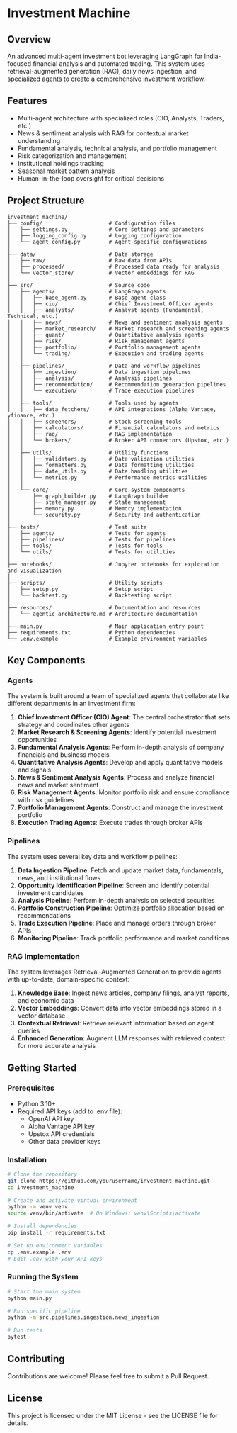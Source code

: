 # Investment Machine

## Overview
An advanced multi-agent investment bot leveraging LangGraph for India-focused financial analysis and automated trading. This system uses retrieval-augmented generation (RAG), daily news ingestion, and specialized agents to create a comprehensive investment workflow.

## Features
- Multi-agent architecture with specialized roles (CIO, Analysts, Traders, etc.)
- News & sentiment analysis with RAG for contextual market understanding
- Fundamental analysis, technical analysis, and portfolio management
- Risk categorization and management
- Institutional holdings tracking
- Seasonal market pattern analysis
- Human-in-the-loop oversight for critical decisions

## Project Structure
```
investment_machine/
├── config/                     # Configuration files
│   ├── settings.py             # Core settings and parameters
│   ├── logging_config.py       # Logging configuration
│   └── agent_config.py         # Agent-specific configurations
│
├── data/                       # Data storage
│   ├── raw/                    # Raw data from APIs
│   ├── processed/              # Processed data ready for analysis
│   └── vector_store/           # Vector embeddings for RAG
│
├── src/                        # Source code
│   ├── agents/                 # LangGraph agents
│   │   ├── base_agent.py       # Base agent class
│   │   ├── cio/                # Chief Investment Officer agents
│   │   ├── analysts/           # Analyst agents (Fundamental, Technical, etc.)
│   │   ├── news/               # News and sentiment analysis agents
│   │   ├── market_research/    # Market research and screening agents
│   │   ├── quant/              # Quantitative analysis agents
│   │   ├── risk/               # Risk management agents
│   │   ├── portfolio/          # Portfolio management agents
│   │   └── trading/            # Execution and trading agents
│   │
│   ├── pipelines/              # Data and workflow pipelines
│   │   ├── ingestion/          # Data ingestion pipelines
│   │   ├── analysis/           # Analysis pipelines
│   │   ├── recommendation/     # Recommendation generation pipelines
│   │   └── execution/          # Trade execution pipelines
│   │
│   ├── tools/                  # Tools used by agents
│   │   ├── data_fetchers/      # API integrations (Alpha Vantage, yfinance, etc.)
│   │   ├── screeners/          # Stock screening tools
│   │   ├── calculators/        # Financial calculators and metrics
│   │   ├── rag/                # RAG implementation
│   │   └── brokers/            # Broker API connectors (Upstox, etc.)
│   │
│   ├── utils/                  # Utility functions
│   │   ├── validators.py       # Data validation utilities
│   │   ├── formatters.py       # Data formatting utilities
│   │   ├── date_utils.py       # Date handling utilities
│   │   └── metrics.py          # Performance metrics utilities
│   │
│   └── core/                   # Core system components
│       ├── graph_builder.py    # LangGraph builder
│       ├── state_manager.py    # State management
│       ├── memory.py           # Memory implementation
│       └── security.py         # Security and authentication
│
├── tests/                      # Test suite
│   ├── agents/                 # Tests for agents
│   ├── pipelines/              # Tests for pipelines
│   ├── tools/                  # Tests for tools
│   └── utils/                  # Tests for utilities
│
├── notebooks/                  # Jupyter notebooks for exploration and visualization
│
├── scripts/                    # Utility scripts
│   ├── setup.py                # Setup script
│   └── backtest.py             # Backtesting script
│
├── resources/                  # Documentation and resources
│   └── agentic_architecture.md # Architecture documentation
│
├── main.py                     # Main application entry point
├── requirements.txt            # Python dependencies
└── .env.example                # Example environment variables
```

## Key Components

### Agents
The system is built around a team of specialized agents that collaborate like different departments in an investment firm:

1. **Chief Investment Officer (CIO) Agent**: The central orchestrator that sets strategy and coordinates other agents
2. **Market Research & Screening Agents**: Identify potential investment opportunities
3. **Fundamental Analysis Agents**: Perform in-depth analysis of company financials and business models
4. **Quantitative Analysis Agents**: Develop and apply quantitative models and signals
5. **News & Sentiment Analysis Agents**: Process and analyze financial news and market sentiment
6. **Risk Management Agents**: Monitor portfolio risk and ensure compliance with risk guidelines
7. **Portfolio Management Agents**: Construct and manage the investment portfolio
8. **Execution Trading Agents**: Execute trades through broker APIs

### Pipelines
The system uses several key data and workflow pipelines:

1. **Data Ingestion Pipeline**: Fetch and update market data, fundamentals, news, and institutional flows
2. **Opportunity Identification Pipeline**: Screen and identify potential investment candidates
3. **Analysis Pipeline**: Perform in-depth analysis on selected securities
4. **Portfolio Construction Pipeline**: Optimize portfolio allocation based on recommendations
5. **Trade Execution Pipeline**: Place and manage orders through broker APIs
6. **Monitoring Pipeline**: Track portfolio performance and market conditions

### RAG Implementation
The system leverages Retrieval-Augmented Generation to provide agents with up-to-date, domain-specific context:

1. **Knowledge Base**: Ingest news articles, company filings, analyst reports, and economic data
2. **Vector Embeddings**: Convert data into vector embeddings stored in a vector database
3. **Contextual Retrieval**: Retrieve relevant information based on agent queries
4. **Enhanced Generation**: Augment LLM responses with retrieved context for more accurate analysis

## Getting Started

### Prerequisites
- Python 3.10+
- Required API keys (add to .env file):
  - OpenAI API key
  - Alpha Vantage API key
  - Upstox API credentials
  - Other data provider keys

### Installation
```bash
# Clone the repository
git clone https://github.com/yourusername/investment_machine.git
cd investment_machine

# Create and activate virtual environment
python -m venv venv
source venv/bin/activate  # On Windows: venv\Scripts\activate

# Install dependencies
pip install -r requirements.txt

# Set up environment variables
cp .env.example .env
# Edit .env with your API keys
```

### Running the System
```bash
# Start the main system
python main.py

# Run specific pipeline
python -m src.pipelines.ingestion.news_ingestion

# Run tests
pytest
```

## Contributing
Contributions are welcome! Please feel free to submit a Pull Request.

## License
This project is licensed under the MIT License - see the LICENSE file for details. 